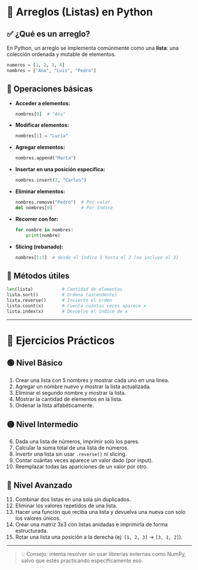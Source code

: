 # 🐍 Arreglos (Listas) en Python

## ✅ ¿Qué es un arreglo?

En Python, un arreglo se implementa comúnmente como una **lista**: una colección ordenada y mutable de elementos.

```python
numeros = [1, 2, 3, 4]
nombres = ["Ana", "Luis", "Pedro"]
````

## 🔧 Operaciones básicas

* **Acceder a elementos:**

  ```python
  nombres[0]  # "Ana"
  ```

* **Modificar elementos:**

  ```python
  nombres[1] = "Lucía"
  ```

* **Agregar elementos:**

  ```python
  nombres.append("Marta")
  ```

* **Insertar en una posición específica:**

  ```python
  nombres.insert(2, "Carlos")
  ```

* **Eliminar elementos:**

  ```python
  nombres.remove("Pedro")  # Por valor
  del nombres[0]           # Por índice
  ```

* **Recorrer con for:**

  ```python
  for nombre in nombres:
      print(nombre)
  ```

* **Slicing (rebanado):**

  ```python
  nombres[1:3]  # desde el índice 1 hasta el 2 (no incluye el 3)
  ```

## 🧠 Métodos útiles

```python
len(lista)           # Cantidad de elementos
lista.sort()         # Ordena (ascendente)
lista.reverse()      # Invierte el orden
lista.count(x)       # Cuenta cuántas veces aparece x
lista.index(x)       # Devuelve el índice de x
```

---

# 🧪 Ejercicios Prácticos

## 🟢 Nivel Básico

1. Crear una lista con 5 nombres y mostrar cada uno en una línea.
2. Agregar un nombre nuevo y mostrar la lista actualizada.
3. Eliminar el segundo nombre y mostrar la lista.
4. Mostrar la cantidad de elementos en la lista.
5. Ordenar la lista alfabéticamente.

## 🟡 Nivel Intermedio

6. Dada una lista de números, imprimir solo los pares.
7. Calcular la suma total de una lista de números.
8. Invertir una lista sin usar `.reverse()` ni slicing.
9. Contar cuántas veces aparece un valor dado (por input).
10. Reemplazar todas las apariciones de un valor por otro.

## 🔴 Nivel Avanzado

11. Combinar dos listas en una sola sin duplicados.
12. Eliminar los valores repetidos de una lista.
13. Hacer una función que reciba una lista y devuelva una nueva con solo los valores únicos.
14. Crear una matriz 3x3 con listas anidadas e imprimirla de forma estructurada.
15. Rotar una lista una posición a la derecha (ej: `[1, 2, 3]` → `[3, 1, 2]`).

---

> 💡 Consejo: intenta resolver sin usar librerías externas como NumPy, salvo que estés practicando específicamente eso.

